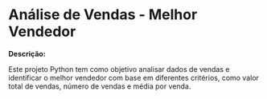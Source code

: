 # Análise de Vendas - Melhor Vendedor

**Descrição:**

Este projeto Python tem como objetivo analisar dados de vendas e identificar o melhor vendedor com base em diferentes critérios, como valor total de vendas, número de vendas e média por venda.
